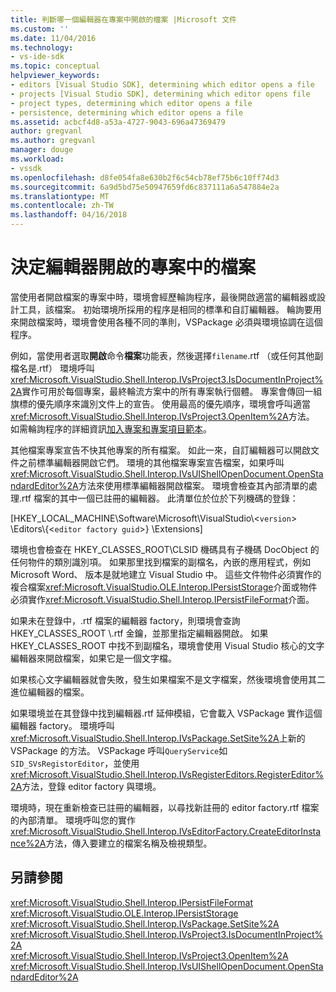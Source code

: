```yaml
---
title: 判斷哪一個編輯器在專案中開啟的檔案 |Microsoft 文件
ms.custom: ''
ms.date: 11/04/2016
ms.technology:
- vs-ide-sdk
ms.topic: conceptual
helpviewer_keywords:
- editors [Visual Studio SDK], determining which editor opens a file
- projects [Visual Studio SDK], determining which editor opens file
- project types, determining which editor opens a file
- persistence, determining which editor opens a file
ms.assetid: acbcf4d8-a53a-4727-9043-696a47369479
author: gregvanl
ms.author: gregvanl
manager: douge
ms.workload:
- vssdk
ms.openlocfilehash: d8fe054fa8e630b2f6c54cb78ef75b6c10ff74d3
ms.sourcegitcommit: 6a9d5bd75e50947659fd6c837111a6a547884e2a
ms.translationtype: MT
ms.contentlocale: zh-TW
ms.lasthandoff: 04/16/2018
---
```

# <a name="determining-which-editor-opens-a-file-in-a-project"></a>決定編輯器開啟的專案中的檔案
當使用者開啟檔案的專案中時，環境會經歷輪詢程序，最後開啟適當的編輯器或設計工具，該檔案。 初始環境所採用的程序是相同的標準和自訂編輯器。 輪詢要用來開啟檔案時，環境會使用各種不同的準則，VSPackage 必須與環境協調在這個程序。  
  
 例如，當使用者選取**開啟**命令**檔案**功能表，然後選擇`filename`.rtf （或任何其他副檔名是.rtf） 環境呼叫<xref:Microsoft.VisualStudio.Shell.Interop.IVsProject3.IsDocumentInProject%2A>實作可用於每個專案，最終輪流方案中的所有專案執行個體。 專案會傳回一組旗標的優先順序來識別文件上的宣告。 使用最高的優先順序，環境會呼叫適當<xref:Microsoft.VisualStudio.Shell.Interop.IVsProject3.OpenItem%2A>方法。 如需輪詢程序的詳細資訊[加入專案和專案項目範本](../../extensibility/internals/adding-project-and-project-item-templates.md)。  
  
 其他檔案專案宣告不快其他專案的所有檔案。 如此一來，自訂編輯器可以開啟文件之前標準編輯器開啟它們。 環境的其他檔案專案宣告檔案，如果呼叫<xref:Microsoft.VisualStudio.Shell.Interop.IVsUIShellOpenDocument.OpenStandardEditor%2A>方法來使用標準編輯器開啟檔案。 環境會檢查其內部清單的處理.rtf 檔案的其中一個已註冊的編輯器。 此清單位於位於下列機碼的登錄：  
  
 [HKEY_LOCAL_MACHINE\Software\Microsoft\VisualStudio\\<`version`> \Editors\\{<`editor factory guid`>} \Extensions]  
  
 環境也會檢查在 HKEY_CLASSES_ROOT\CLSID 機碼具有子機碼 DocObject 的任何物件的類別識別項。 如果那里找到檔案的副檔名，內嵌的應用程式，例如 Microsoft Word、 版本是就地建立 Visual Studio 中。 這些文件物件必須實作的複合檔案<xref:Microsoft.VisualStudio.OLE.Interop.IPersistStorage>介面或物件必須實作<xref:Microsoft.VisualStudio.Shell.Interop.IPersistFileFormat>介面。  
  
 如果未在登錄中，.rtf 檔案的編輯器 factory，則環境會查詢 HKEY_CLASSES_ROOT \\.rtf 金鑰，並那里指定編輯器開啟。 如果 HKEY_CLASSES_ROOT 中找不到副檔名，環境會使用 Visual Studio 核心的文字編輯器來開啟檔案，如果它是一個文字檔。  
  
 如果核心文字編輯器就會失敗，發生如果檔案不是文字檔案，然後環境會使用其二進位編輯器的檔案。  
  
 如果環境並在其登錄中找到編輯器.rtf 延伸模組，它會載入 VSPackage 實作這個編輯器 factory。 環境呼叫<xref:Microsoft.VisualStudio.Shell.Interop.IVsPackage.SetSite%2A>上新的 VSPackage 的方法。 VSPackage 呼叫`QueryService`如`SID_SVsRegistorEditor`，並使用<xref:Microsoft.VisualStudio.Shell.Interop.IVsRegisterEditors.RegisterEditor%2A>方法，登錄 editor factory 與環境。  
  
 環境時，現在重新檢查已註冊的編輯器，以尋找新註冊的 editor factory.rtf 檔案的內部清單。 環境呼叫您的實作<xref:Microsoft.VisualStudio.Shell.Interop.IVsEditorFactory.CreateEditorInstance%2A>方法，傳入要建立的檔案名稱及檢視類型。  
  
## <a name="see-also"></a>另請參閱  
 <xref:Microsoft.VisualStudio.Shell.Interop.IPersistFileFormat>   
 <xref:Microsoft.VisualStudio.OLE.Interop.IPersistStorage>   
 <xref:Microsoft.VisualStudio.Shell.Interop.IVsPackage.SetSite%2A>   
 <xref:Microsoft.VisualStudio.Shell.Interop.IVsProject3.IsDocumentInProject%2A>   
 <xref:Microsoft.VisualStudio.Shell.Interop.IVsProject3.OpenItem%2A>   
 <xref:Microsoft.VisualStudio.Shell.Interop.IVsUIShellOpenDocument.OpenStandardEditor%2A>